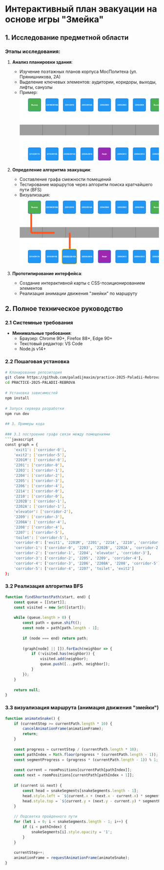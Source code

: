 # Интерактивный план эвакуации на основе игры "Змейка"

## 1. Исследование предметной области

### Этапы исследования:
1. **Анализ планировки здания**:
   - Изучение поэтажных планов корпуса МосПолитеха (ул. Прянишникова, 2А)
   - Выделение ключевых элементов: аудитории, коридоры, выходы, лифты, санузлы
   - Пример: ![План 2 этажа](img/floor_plan.png "Детализированный план с обозначением всех помещений")

2. **Определение алгоритма эвакуации**:
   - Составление графа смежности помещений
   - Тестирование маршрутов через алгоритм поиска кратчайшего пути (BFS)
   - Визуализация: ![Граф помещений](img/graph.png "Схема связей между узлами здания")

3. **Прототипирование интерфейса**:
   - Создание интерактивной карты с CSS-позиционированием элементов
   - Реализация анимации движения "змейки" по маршруту

## 2. Полное техническое руководство

### 2.1 Системные требования
- **Минимальные требования**:
  - Браузер: Chrome 90+, Firefox 88+, Edge 90+
  - Текстовый редактор: VS Code
  - Node.js v14+

### 2.2 Пошаговая установка
```bash
# Клонирование репозитория
git clone https://github.com/paladijmaxim/practice-2025-Paladii-Rebrova.git
cd PRACTICE-2025-PALADII-REBROVA

# Установка зависимостей
npm install

# Запуск сервера разработки
npm run dev

## 3. Примеры кода

### 3.1 построение графа связи между помещениями
```javascript
const graph = {
    'exit1': ['corridor-0'],
    'exit2': ['corridor-5'],
    '2201M': ['corridor-0'],
    '2201': ['corridor-0'],
    '2203': ['corridor-1'],
    '2204': ['corridor-2'],
    '2205': ['corridor-3'],
    '2206': ['corridor-4'],
    '2214': ['corridor-0'],
    '2210': ['corridor-0'],
    '2202B': ['corridor-1'],
    '2202A': ['corridor-1'],
    'elevator': ['corridor-2'],
    '2209': ['corridor-3'],
    '2208A': ['corridor-4'],
    '2208': ['corridor-4'],
    '2207': ['corridor-5'],
    'toilet': ['corridor-5'],
    'corridor-0': ['exit1', '2201M', '2201', '2214', '2210', 'corridor-1'],
    'corridor-1': ['corridor-0', '2203', '2202B', '2202A', 'corridor-2'],
    'corridor-2': ['corridor-1', '2204', 'elevator', 'corridor-3'],
    'corridor-3': ['corridor-2', '2205', '2209', 'corridor-4'],
    'corridor-4': ['corridor-3', '2206', '2208A', '2208', 'corridor-5'],
    'corridor-5': ['corridor-4', '2207', 'toilet', 'exit2']
};
```
### 3.2 Реализация алгоритма BFS
```javascript
function findShortestPath(start, end) {
    const queue = [[start]];
    const visited = new Set([start]);

    while (queue.length > 0) {
        const path = queue.shift();
        const node = path[path.length - 1];

        if (node === end) return path;

        (graph[node] || []).forEach(neighbor => {
            if (!visited.has(neighbor)) {
                visited.add(neighbor);
                queue.push([...path, neighbor]);
            }
        });
    }

    return null;
}
```
### 3.3 визуализация маршрута (анимация движения "змейки")
```javascript
function animateSnake() {
    if (currentStep >= currentPath.length * 10) {
        cancelAnimationFrame(animationFrame);
        return;
    }

    const progress = currentStep / (currentPath.length * 10);
    const pathIndex = Math.floor(progress * (currentPath.length - 1));
    const segmentProgress = (progress * (currentPath.length - 1)) % 1;

    const current = roomPositions[currentPath[pathIndex]];
    const next = roomPositions[currentPath[pathIndex + 1]];
    
    if (current && next) {
        const head = snakeSegments[snakeSegments.length - 1];
        head.style.left = `${current.x + (next.x - current.x) * segmentProgress - 7.5}px`;
        head.style.top = `${current.y + (next.y - current.y) * segmentProgress - 7.5}px`;
    }

    // Подсветка пройденного пути
    for (let i = 0; i < snakeSegments.length - 1; i++) {
        if (i < pathIndex) {
            snakeSegments[i].style.opacity = '1';
        }
    }

    currentStep++;
    animationFrame = requestAnimationFrame(animateSnake);
}
```
